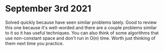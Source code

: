# September 3rd 2021
Solved quickly because have seen similar problems lately.
Good to review this one because it's well-worded and there are a couple problems similar to it so it has useful 
techniques.
You can also think of some algorithms that use non-constant space and don't run in O(n) time. Worth just thinking of 
them next time you practice.